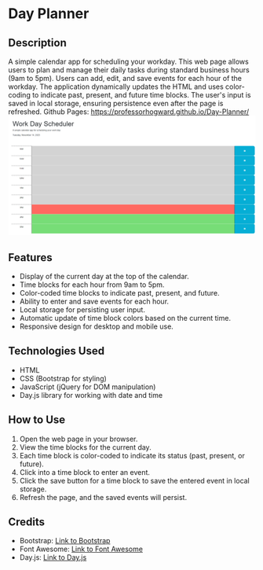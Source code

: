 # Day Planner

## Description
A simple calendar app for scheduling your workday. This web page allows users to plan and manage their daily tasks during standard business hours (9am to 5pm). Users can add, edit, and save events for each hour of the workday. The application dynamically updates the HTML and uses color-coding to indicate past, present, and future time blocks. The user's input is saved in local storage, ensuring persistence even after the page is refreshed.
Github Pages: https://professorhogward.github.io/Day-Planner/
![Alt Text](./Day%20Planner%20SS.PNG)

## Features
- Display of the current day at the top of the calendar.
- Time blocks for each hour from 9am to 5pm.
- Color-coded time blocks to indicate past, present, and future.
- Ability to enter and save events for each hour.
- Local storage for persisting user input.
- Automatic update of time block colors based on the current time.
- Responsive design for desktop and mobile use.

## Technologies Used
- HTML
- CSS (Bootstrap for styling)
- JavaScript (jQuery for DOM manipulation)
- Day.js library for working with date and time

## How to Use
1. Open the web page in your browser.
2. View the time blocks for the current day.
3. Each time block is color-coded to indicate its status (past, present, or future).
4. Click into a time block to enter an event.
5. Click the save button for a time block to save the entered event in local storage.
6. Refresh the page, and the saved events will persist.

## Credits
- Bootstrap: [Link to Bootstrap](https://getbootstrap.com/)
- Font Awesome: [Link to Font Awesome](https://fontawesome.com/)
- Day.js: [Link to Day.js](https://day.js.org/)